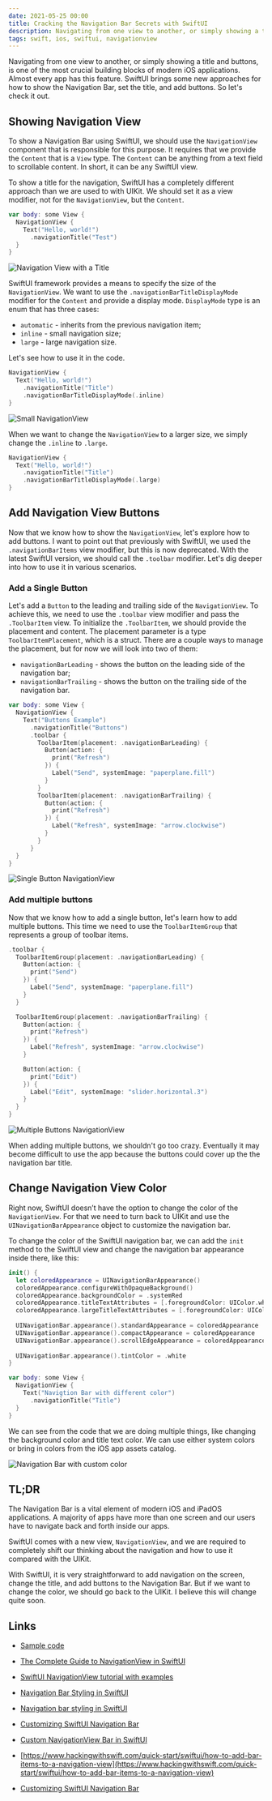 ```yaml
---
date: 2021-05-25 00:00
title: Cracking the Navigation Bar Secrets with SwiftUI
description: Navigating from one view to another, or simply showing a title and buttons, is one of the most crucial building blocks of modern iOS applications. Almost every app has this feature. SwiftUI brings some new approaches for how to show the Navigation Bar, set the title, and add buttons. So let's check it out.
tags: swift, ios, swiftui, navigationview
---
```


Navigating from one view to another, or simply showing a title and buttons, is one of the most crucial building blocks of modern iOS applications. Almost every app has this feature. SwiftUI brings some new approaches for how to show the Navigation Bar, set the title, and add buttons. So let's check it out.

## Showing Navigation View

To show a Navigation Bar using SwiftUI, we should use the `NavigationView` component that is responsible for this purpose. It requires that we provide the `Content` that is a `View` type. The `Content` can be anything from a text field to scrollable content. In short, it can be any SwiftUI view.

To show a title for the navigation, SwiftUI has a completely different approach than we are used to with UIKit. We should set it as a view modifier, not for the `NavigationView`, but the `Content`.


```swift
var body: some View {
  NavigationView {
    Text("Hello, world!")
      .navigationTitle("Test")
  }
}
```

![Navigation View with a Title](/assets/swiftui-navigationview/navigation-title.png)

SwiftUI framework provides a means to specify the size of the `NavigationView`. We want to use the `.navigationBarTitleDisplayMode` modifier for the `Content` and provide a display mode. `DisplayMode` type is an enum that has three cases:

* `automatic` - inherits from the previous navigation item;
* `inline` - small navigation size;
* `large` - large navigation size.

Let's see how to use it in the code.

```swift
NavigationView {
  Text("Hello, world!")
    .navigationTitle("Title")
    .navigationBarTitleDisplayMode(.inline)     
}
```

![Small NavigationView](/assets/swiftui-navigationview/navigationview-small.png)

When we want to change the `NavigationView` to a larger size, we simply change the `.inline` to `.large`.

```swift
NavigationView {
  Text("Hello, world!")
    .navigationTitle("Title")
    .navigationBarTitleDisplayMode(.large)
}
```

## Add Navigation View Buttons

Now that we know how to show the `NavigationView`, let's explore how to add buttons. I want to point out that previously with SwiftUI, we used the `.navigationBarItems` view modifier, but this is now deprecated. With the latest SwiftUI version, we should call the `.toolbar` modifier. Let's dig deeper into how to use it in various scenarios.

### Add a Single Button

Let's add a `Button` to the leading and trailing side of the `NavigationView`. To achieve this, we need to use the `.toolbar` view modifier and pass the `.ToolbarItem` view. To initialize the `.ToolbarItem`, we should provide the placement and content. The placement parameter is a type `ToolbarItemPlacement`, which is a struct. There are a couple ways to manage the placement, but for now we will look into two of them:

* `navigationBarLeading` - shows the button on the leading side of the navigation bar;
* `navigationBarTrailing` - shows the button on the trailing side of the navigation bar.

```swift
var body: some View {
  NavigationView {
    Text("Buttons Example")
      .navigationTitle("Buttons")
      .toolbar {
        ToolbarItem(placement: .navigationBarLeading) {
          Button(action: {
            print("Refresh")
          }) {
            Label("Send", systemImage: "paperplane.fill")
          }
        }
        ToolbarItem(placement: .navigationBarTrailing) {
          Button(action: {
            print("Refresh")
          }) {
            Label("Refresh", systemImage: "arrow.clockwise")
          }
        }
      }
  }
}
```

![Single Button NavigationView](/assets/swiftui-navigationview/navigationview-single-button.png)

### Add multiple buttons

Now that we know how to add a single button, let's learn how to add multiple buttons. This time we need to use the `ToolbarItemGroup` that represents a group of toolbar items.

```swift
.toolbar {
  ToolbarItemGroup(placement: .navigationBarLeading) {
    Button(action: {
      print("Send")
    }) {
      Label("Send", systemImage: "paperplane.fill")
    }
  }

  ToolbarItemGroup(placement: .navigationBarTrailing) {
    Button(action: {
      print("Refresh")
    }) {
      Label("Refresh", systemImage: "arrow.clockwise")
    }

    Button(action: {
      print("Edit")
    }) {
      Label("Edit", systemImage: "slider.horizontal.3")
    }
  }
}
```

![Multiple Buttons NavigationView](/assets/swiftui-navigationview/navigationview-multiple-buttons.png)

When adding multiple buttons, we shouldn't go too crazy. Eventually it may become difficult to use the app because the buttons could cover up the the navigation bar title.

## Change Navigation View Color

Right now, SwiftUI doesn’t have the option to change the color of the `NavigationView`. For that we need to turn back to UIKit and use the `UINavigationBarAppearance` object to customize the navigation bar.

To change the color of the SwiftUI navigation bar, we can add the `init` method to the SwiftUI view and change the navigation bar appearance inside there, like this:

```swift
init() {
  let coloredAppearance = UINavigationBarAppearance()
  coloredAppearance.configureWithOpaqueBackground()
  coloredAppearance.backgroundColor = .systemRed
  coloredAppearance.titleTextAttributes = [.foregroundColor: UIColor.white]
  coloredAppearance.largeTitleTextAttributes = [.foregroundColor: UIColor.white]
  
  UINavigationBar.appearance().standardAppearance = coloredAppearance
  UINavigationBar.appearance().compactAppearance = coloredAppearance
  UINavigationBar.appearance().scrollEdgeAppearance = coloredAppearance
  
  UINavigationBar.appearance().tintColor = .white
}

var body: some View {
  NavigationView {
    Text("Navigtion Bar with different color")
      .navigationTitle("Title")
  }
}
```

We can see from the code that we are doing multiple things, like changing the background color and title text color. We can use either system colors or bring in colors from the iOS app assets catalog.

![Navigation Bar with custom color](/assets/swiftui-navigationview/navigationview-custom-color.png)

## TL;DR

The Navigation Bar is a vital element of modern iOS and iPadOS applications. A majority of apps have more than one screen and our users have to navigate back and forth inside our apps.

SwiftUI comes with a new view, `NavigationView`, and we are required to completely shift our thinking about the navigation and how to use it compared with the UIKit.

With SwiftUI, it is very straightforward to add navigation on the screen, change the title, and add buttons to the Navigation Bar. But if we want to change the color, we should go back to the UIKit. I believe this will change quite soon.

## Links

* [Sample code](https://github.com/fassko/SwiftUINavigationView)

* [The Complete Guide to NavigationView in SwiftUI](https://www.hackingwithswift.com/articles/216/complete-guide-to-navigationview-in-swiftui)
* [SwiftUI NavigationView tutorial with examples](https://www.simpleswiftguide.com/swiftui-navigationview-tutorial-with-examples/)
* [Navigation Bar Styling in SwiftUI](https://youtu.be/kCJyhG8zjvY)
* [Navigation bar styling in SwiftUI](https://swiftuirecipes.com/blog/navigation-bar-styling-in-swiftui)
* [Customizing SwiftUI Navigation Bar](https://medium.com/@francisco.gindre/customizing-swiftui-navigation-bar-8369d42b8805)
* [Custom NavigationView Bar in SwiftUI](https://medium.com/swlh/custom-navigationview-bar-in-swiftui-4b782eb68e94)
* [https://www.hackingwithswift.com/quick-start/swiftui/how-to-add-bar-items-to-a-navigation-view](https://www.hackingwithswift.com/quick-start/swiftui/how-to-add-bar-items-to-a-navigation-view)
* [Customizing SwiftUI Navigation Bar](https://medium.com/@francisco.gindre/customizing-swiftui-navigation-bar-8369d42b8805)
